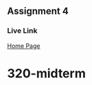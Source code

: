 ## Assignment 4

### Live Link

[Home Page](https://{bakejona}.github.io/{midterm-320})
# 320-midterm
